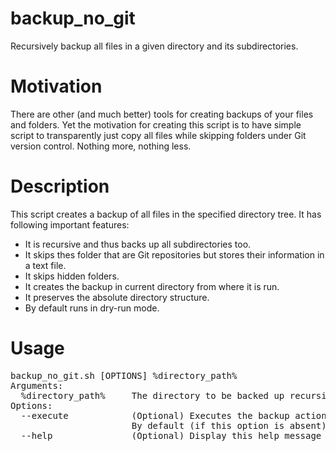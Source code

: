 # backup_no_git
Recursively backup all files in a given directory and its subdirectories.

<h1>Motivation</h1>
There are other (and much better) tools for creating backups of your files and folders. Yet the motivation for creating this script is to have simple script to transparently just copy all files while skipping folders under Git version control. Nothing more, nothing less.


<br>
<h1>Description</h1>
This script creates a backup of all files in the specified directory tree. It has following important features:

* It is recursive and thus backs up all subdirectories too.
* It skips thes folder that are Git repositories but stores their information in a text file.
* It skips hidden folders.
* It creates the backup in current directory from where it is run.
* It preserves the absolute directory structure.
* By default runs in dry-run mode.

<h1>Usage</h1>
<pre>
backup_no_git.sh [OPTIONS] %directory_path%
Arguments:
  %directory_path%     The directory to be backed up recursively.
Options:
  --execute            (Optional) Executes the backup action. 
                       By default (if this option is absent), this script runs in dry-run mode.
  --help               (Optional) Display this help message and exit.
</pre>